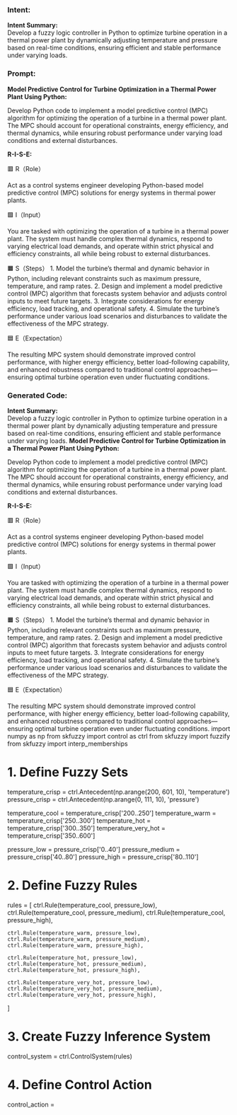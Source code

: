 ### Intent:
**Intent Summary:**  
Develop a fuzzy logic controller in Python to optimize turbine operation in a thermal power plant by dynamically adjusting temperature and pressure based on real-time conditions, ensuring efficient and stable performance under varying loads.

### Prompt:
**Model Predictive Control for Turbine Optimization in a Thermal Power Plant Using Python:**

Develop Python code to implement a model predictive control (MPC) algorithm for optimizing the operation of a turbine in a thermal power plant. The MPC should account for operational constraints, energy efficiency, and thermal dynamics, while ensuring robust performance under varying load conditions and external disturbances.

**R-I-S-E:**

🟥 R（Role）

Act as a control systems engineer developing Python-based model predictive control (MPC) solutions for energy systems in thermal power plants.

🟩 I（Input）

You are tasked with optimizing the operation of a turbine in a thermal power plant. The system must handle complex thermal dynamics, respond to varying electrical load demands, and operate within strict physical and efficiency constraints, all while being robust to external disturbances.

🟧 S（Steps）
	1.	Model the turbine’s thermal and dynamic behavior in Python, including relevant constraints such as maximum pressure, temperature, and ramp rates.
	2.	Design and implement a model predictive control (MPC) algorithm that forecasts system behavior and adjusts control inputs to meet future targets.
	3.	Integrate considerations for energy efficiency, load tracking, and operational safety.
	4.	Simulate the turbine’s performance under various load scenarios and disturbances to validate the effectiveness of the MPC strategy.

🟦 E（Expectation）

The resulting MPC system should demonstrate improved control performance, with higher energy efficiency, better load-following capability, and enhanced robustness compared to traditional control approaches—ensuring optimal turbine operation even under fluctuating conditions.

### Generated Code:
**Intent Summary:**  
Develop a fuzzy logic controller in Python to optimize turbine operation in a thermal power plant by dynamically adjusting temperature and pressure based on real-time conditions, ensuring efficient and stable performance under varying loads.
**Model Predictive Control for Turbine Optimization in a Thermal Power Plant Using Python:**

Develop Python code to implement a model predictive control (MPC) algorithm for optimizing the operation of a turbine in a thermal power plant. The MPC should account for operational constraints, energy efficiency, and thermal dynamics, while ensuring robust performance under varying load conditions and external disturbances.

**R-I-S-E:**

🟥 R（Role）

Act as a control systems engineer developing Python-based model predictive control (MPC) solutions for energy systems in thermal power plants.

🟩 I（Input）

You are tasked with optimizing the operation of a turbine in a thermal power plant. The system must handle complex thermal dynamics, respond to varying electrical load demands, and operate within strict physical and efficiency constraints, all while being robust to external disturbances.

🟧 S（Steps）
	1.	Model the turbine’s thermal and dynamic behavior in Python, including relevant constraints such as maximum pressure, temperature, and ramp rates.
	2.	Design and implement a model predictive control (MPC) algorithm that forecasts system behavior and adjusts control inputs to meet future targets.
	3.	Integrate considerations for energy efficiency, load tracking, and operational safety.
	4.	Simulate the turbine’s performance under various load scenarios and disturbances to validate the effectiveness of the MPC strategy.

🟦 E（Expectation）

The resulting MPC system should demonstrate improved control performance, with higher energy efficiency, better load-following capability, and enhanced robustness compared to traditional control approaches—ensuring optimal turbine operation even under fluctuating conditions.
import numpy as np
from skfuzzy import control as ctrl
from skfuzzy import fuzzify
from skfuzzy import interp_memberships

# 1. Define Fuzzy Sets
temperature_crisp = ctrl.Antecedent(np.arange(200, 601, 10), 'temperature')
pressure_crisp = ctrl.Antecedent(np.arange(0, 111, 10), 'pressure')

temperature_cool = temperature_crisp['200..250']
temperature_warm = temperature_crisp['250..300']
temperature_hot = temperature_crisp['300..350']
temperature_very_hot = temperature_crisp['350..600']

pressure_low = pressure_crisp['0..40']
pressure_medium = pressure_crisp['40..80']
pressure_high = pressure_crisp['80..110']

# 2. Define Fuzzy Rules
rules = [
    ctrl.Rule(temperature_cool, pressure_low),
    ctrl.Rule(temperature_cool, pressure_medium),
    ctrl.Rule(temperature_cool, pressure_high),

    ctrl.Rule(temperature_warm, pressure_low),
    ctrl.Rule(temperature_warm, pressure_medium),
    ctrl.Rule(temperature_warm, pressure_high),

    ctrl.Rule(temperature_hot, pressure_low),
    ctrl.Rule(temperature_hot, pressure_medium),
    ctrl.Rule(temperature_hot, pressure_high),

    ctrl.Rule(temperature_very_hot, pressure_low),
    ctrl.Rule(temperature_very_hot, pressure_medium),
    ctrl.Rule(temperature_very_hot, pressure_high),
]

# 3. Create Fuzzy Inference System
control_system = ctrl.ControlSystem(rules)

# 4. Define Control Action
control_action =
